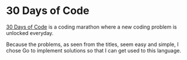# 30 Days of Code
[30 Days of Code](https://www.hackerrank.com/domains/tutorials/30-days-of-code) is a coding marathon where a new coding problem is unlocked everyday.  

Because the problems, as seen from the titles, seem easy and simple, I chose Go to implement solutions so that I can get used to this language.
